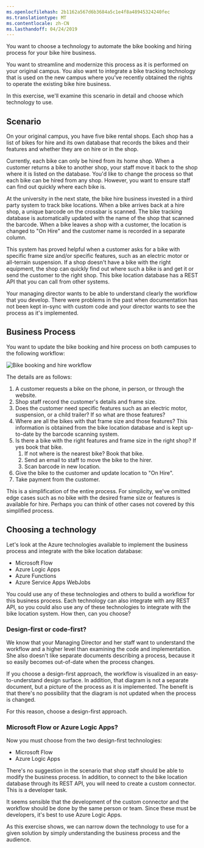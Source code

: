 ```yaml
---
ms.openlocfilehash: 2b1162a567d6b3684a5c1e4f8a48945324240fec
ms.translationtype: MT
ms.contentlocale: zh-CN
ms.lasthandoff: 04/24/2019
---
```

You want to choose a technology to automate the bike booking and hiring process for your bike hire business.

You want to streamline and modernize this process as it is performed on your original campus. You also want to integrate a bike tracking technology that is used on the new campus where you've recently obtained the rights to operate the existing bike hire business.

In this exercise, we'll examine this scenario in detail and choose which technology to use.

## <a name="scenario"></a>Scenario

On your original campus, you have five bike rental shops. Each shop has a list of bikes for hire and its own database that records the bikes and their features and whether they are on hire or in the shop.

Currently, each bike can only be hired from its home shop. When a customer returns a bike to another shop, your staff move it back to the shop where it is listed on the database. You'd like to change the process so that each bike can be hired from any shop. However, you want to ensure staff can find out quickly where each bike is.

At the university in the next state, the bike hire business invested in a third party system to track bike locations. When a bike arrives back at a hire shop, a unique barcode on the crossbar is scanned. The bike tracking database is automatically updated with the name of the shop that scanned the barcode. When a bike leaves a shop with a customer, the location is changed to "On Hire" and the customer name is recorded in a separate column. 

This system has proved helpful when a customer asks for a bike with specific frame size and/or specific features, such as an electric motor or all-terrain suspension. If a shop doesn't have a bike with the right equipment, the shop can quickly find out where such a bike is and get it or send the customer to the right shop. This bike location database has a REST API that you can call from other systems.

Your managing director wants to be able to understand clearly the workflow that you develop. There were problems in the past when documentation has not been kept in-sync with custom code and your director wants to see the process as it's implemented. 

## <a name="business-process"></a>Business Process

You want to update the bike booking and hire process on both campuses to the following workflow:

![Bike booking and hire workflow](../media/4-bike-hire-workflow.png)

The details are as follows:

1. A customer requests a bike on the phone, in person, or through the website.
1. Shop staff record the customer's details and frame size.
1. Does the customer need specific features such as an electric motor, suspension, or a child trailer? If so what are those features?
1. Where are all the bikes with that frame size and  those features? This information is obtained from the bike location database and is kept up-to-date by the barcode scanning system.
1. Is there a bike with the right features and frame size in the right shop? If yes book that bike.
    1. If not where is the nearest bike? Book that bike.
    1. Send an email to staff to move the bike to the hirer.
    1. Scan barcode in new location.
1. Give the bike to the customer and update location to "On Hire".
1. Take payment from the customer.

This is a simplification of the entire process. For simplicity, we've omitted edge cases such as no bike with the desired frame size or features is available for hire. Perhaps you can think of other cases not covered by this simplified process.

## <a name="choosing-a-technology"></a>Choosing a technology

Let's look at the Azure technologies available to implement the business process and integrate with the bike location database:

- Microsoft Flow
- Azure Logic Apps
- Azure Functions
- Azure Service Apps WebJobs

You could use any of these technologies and others to build a workflow for this business process. Each technology can also integrate with any REST API, so you could also use any of these technologies to integrate with the bike location system. How then, can you choose?

### <a name="design-first-or-code-first"></a>Design-first or code-first?

We know that your Managing Director and her staff want to understand the workflow and a higher level than examining the code and implementation. She also doesn't like separate documents describing a process, because it so easily becomes out-of-date when the process changes.

If you choose a design-first approach, the workflow is visualized in an easy-to-understand design surface. In addition, that diagram is not a separate document, but a picture of the process as it is implemented. The benefit is that there's no possibility that the diagram is not updated when the process is changed.

For this reason, choose a design-first approach.

### <a name="microsoft-flow-or-azure-logic-apps"></a>Microsoft Flow or Azure Logic Apps?

Now you must choose from the two design-first technologies:

- Microsoft Flow
- Azure Logic Apps

There's no suggestion in the scenario that shop staff should be able to modify the business process. In addition, to connect to the bike location database through its REST API, you will need to create a custom connector. This is a developer task.

It seems sensible that the development of the custom connector and the workflow should be done by the same person or team. Since these must be developers, it's best to use Azure Logic Apps.

<!-- TODO: A video that illustrates this the decision flow, applied to this specific scenario, may help to engage the student. -->

As this exercise shows, we can narrow down the technology to use for a given solution by simply understanding the business process and the audience. 